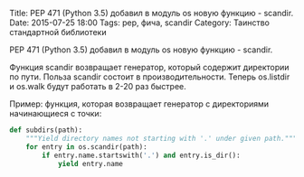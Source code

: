 Title: PEP 471 (Python 3.5) добавил в модуль os новую функцию - scandir. 
Date: 2015-07-25 18:00
Tags: pep, фича, scandir
Category: Таинство стандартной библиотеки



PEP 471 (Python 3.5) добавил в модуль os новую функцию - scandir. 

Функция scandir возвращает генератор, который содержит директории по пути.
Польза scandir состоит в производительности. Теперь os.listdir и os.walk будут работать в 2-20 раз быстрее.

Пример: функция, которая возвращает генератор с директориями начинающиеся с точки:

```python
def subdirs(path):
    """Yield directory names not starting with '.' under given path."""
    for entry in os.scandir(path):
        if entry.name.startswith('.') and entry.is_dir():
            yield entry.name
```